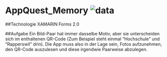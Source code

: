 # AppQuest_Memory ![data](https://img.shields.io/badge/Status-development-orange.svg)

##Technologie
XAMARIN Forms 2.0

##Aufgabe
Ein Bild-Paar hat immer dasselbe Motiv, aber sie unterscheiden sich im enthaltenen QR-Code (Zum Beispiel steht einmal “Hochschule” und “Rapperswil” drin). Die App muss also in der Lage sein, Fotos aufzunehmen, den QR-Code auszulesen und diese irgendwie Paarweise abzulegen. 
